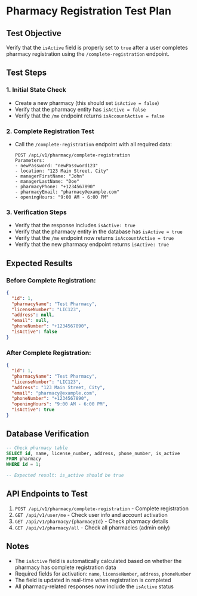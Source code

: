 # Pharmacy Registration Test Plan

## Test Objective
Verify that the `isActive` field is properly set to `true` after a user completes pharmacy registration using the `/complete-registration` endpoint.

## Test Steps

### 1. Initial State Check
- Create a new pharmacy (this should set `isActive = false`)
- Verify that the pharmacy entity has `isActive = false`
- Verify that the `/me` endpoint returns `isAccountActive = false`

### 2. Complete Registration Test
- Call the `/complete-registration` endpoint with all required data:
  ```
  POST /api/v1/pharmacy/complete-registration
  Parameters:
  - newPassword: "newPassword123"
  - location: "123 Main Street, City"
  - managerFirstName: "John"
  - managerLastName: "Doe"
  - pharmacyPhone: "+1234567890"
  - pharmacyEmail: "pharmacy@example.com"
  - openingHours: "9:00 AM - 6:00 PM"
  ```

### 3. Verification Steps
- Verify that the response includes `isActive: true`
- Verify that the pharmacy entity in the database has `isActive = true`
- Verify that the `/me` endpoint now returns `isAccountActive = true`
- Verify that the new pharmacy endpoint returns `isActive: true`

## Expected Results

### Before Complete Registration:
```json
{
  "id": 1,
  "pharmacyName": "Test Pharmacy",
  "licenseNumber": "LIC123",
  "address": null,
  "email": null,
  "phoneNumber": "+1234567890",
  "isActive": false
}
```

### After Complete Registration:
```json
{
  "id": 1,
  "pharmacyName": "Test Pharmacy",
  "licenseNumber": "LIC123",
  "address": "123 Main Street, City",
  "email": "pharmacy@example.com",
  "phoneNumber": "+1234567890",
  "openingHours": "9:00 AM - 6:00 PM",
  "isActive": true
}
```

## Database Verification
```sql
-- Check pharmacy table
SELECT id, name, license_number, address, phone_number, is_active 
FROM pharmacy 
WHERE id = 1;

-- Expected result: is_active should be true
```

## API Endpoints to Test
1. `POST /api/v1/pharmacy/complete-registration` - Complete registration
2. `GET /api/v1/user/me` - Check user info and account activation
3. `GET /api/v1/pharmacy/{pharmacyId}` - Check pharmacy details
4. `GET /api/v1/pharmacy/all` - Check all pharmacies (admin only)

## Notes
- The `isActive` field is automatically calculated based on whether the pharmacy has complete registration data
- Required fields for activation: `name`, `licenseNumber`, `address`, `phoneNumber`
- The field is updated in real-time when registration is completed
- All pharmacy-related responses now include the `isActive` status
